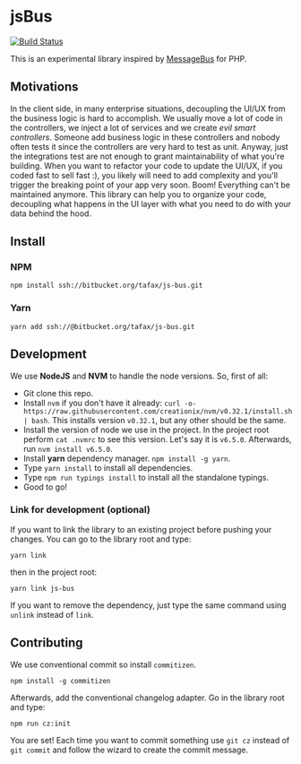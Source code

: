 # jsBus
[![Build Status](https://travis-ci.org/tafax/js-bus.svg?branch=master)](https://travis-ci.org/tafax/js-bus)

This is an experimental library inspired by [MessageBus](https://github.com/SimpleBus/MessageBus) for PHP.

## Motivations

In the client side, in many enterprise situations, decoupling the UI/UX from the business logic is hard to accomplish. 
We usually move a lot of code in the controllers, we inject a lot of services and we create *evil smart controllers*.
Someone add business logic in these controllers and nobody often tests it since the controllers are very hard to test
as unit. Anyway, just the integrations test are not enough to grant maintainability of what you're building.
When you want to refactor your code to update the UI/UX, if you coded fast to sell fast :), 
you likely will need to add complexity and you'll trigger the breaking point of your app very soon. 
Boom! Everything can't be maintained anymore.
This library can help you to organize your code, decoupling what happens in the UI layer with what you need to do
with your data behind the hood.

## Install

### NPM
```
npm install ssh://bitbucket.org/tafax/js-bus.git
```

### Yarn
```
yarn add ssh://@bitbucket.org/tafax/js-bus.git
```

## Development

We use **NodeJS** and **NVM** to handle the node versions. So, first of all:

* Git clone this repo.
* Install `nvm` if you don't have it already: `curl -o- https://raw.githubusercontent.com/creationix/nvm/v0.32.1/install.sh | bash`.
This installs version `v0.32.1`, but any other should be the same.
* Install the version of node we use in the project. In the project root perform `cat .nvmrc` to see this version.
Let's say it is `v6.5.0`. Afterwards, run `nvm install v6.5.0`.
* Install **yarn** dependency manager. `npm install -g yarn`.
* Type `yarn install` to install all dependencies.
* Type `npm run typings install` to install all the standalone typings.
* Good to go!

### Link for development (optional)

If you want to link the library to an existing project before pushing your changes.
You can go to the library root and type:
```
yarn link
```
then in the project root:
```
yarn link js-bus
```
If you want to remove the dependency, just type the same command using `unlink` instead of `link`.

## Contributing

We use conventional commit so install `commitizen`.
```
npm install -g commitizen
```
Afterwards, add the conventional changelog adapter. Go in the library root and type:
```
npm run cz:init
```

You are set! Each time you want to commit something use `git cz` instead of
`git commit` and follow the wizard to create the commit message.
